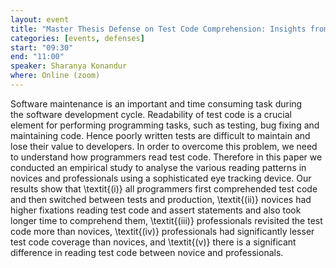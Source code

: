 ```yaml
---
layout: event
title: "Master Thesis Defense on Test Code Comprehension: Insights from an Eye Tracker"
categories: [events, defenses]
start: "09:30"
end: "11:00"
speaker: Sharanya Konandur
where: Online (zoom)
---
```

Software  maintenance is an important and time consuming task during the software development cycle. Readability of test code is a crucial element for performing  programming  tasks,  such  as  testing,  bug  fixing  and  maintaining code. Hence poorly written tests are difficult to maintain and lose their value to developers. In order to overcome this problem, we need to understand how programmers read test code. Therefore in this paper we conducted an empirical study to analyse the various reading patterns in novices and professionals using a sophisticated eye tracking device. Our results show that \textit{(i)} all programmers first comprehended test code and then switched between tests and production, \textit{(ii)} novices had higher fixations reading test code and assert statements and also took longer time to comprehend them, \textit{(iii)} professionals revisited the test code more than novices, \textit{(iv)} professionals had significantly lesser test code coverage than novices, and \textit{(v)} there is a significant difference in reading test code between novice and professionals.


